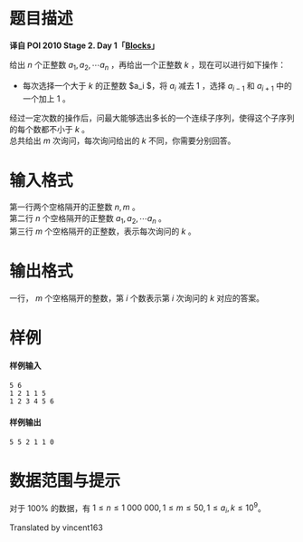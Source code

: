
# 题目描述

**译自 POI 2010 Stage 2. Day 1「[Blocks](https://szkopul.edu.pl/problemset/problem/4BL9eUWjrvT7ecMUJcmSuJI3/site/?key=statement)」**

给出 $n$ 个正整数 $a_1,a_2,\cdots a_n$ ，再给出一个正整数 $k$ ，现在可以进行如下操作：

* 每次选择一个大于 $k$ 的正整数 $a_i $，将 $a_i$ 减去 $1$ ，选择 $a_{i-1}$ 和 $a_{i+1}$ 中的一个加上 $1$ 。

经过一定次数的操作后，问最大能够选出多长的一个连续子序列，使得这个子序列的每个数都不小于 $k$ 。  
总共给出 $m$ 次询问，每次询问给出的 $k$ 不同，你需要分别回答。

# 输入格式

第一行两个空格隔开的正整数 $n,m$ 。  
第二行 $n$ 个空格隔开的正整数 $a_1,a_2,\cdots a_n$ 。  
第三行 $m$ 个空格隔开的正整数，表示每次询问的 $k$ 。

# 输出格式

一行， $m$ 个空格隔开的整数，第 $i$ 个数表示第 $i$ 次询问的 $k$ 对应的答案。

# 样例

#### 样例输入
```plain
5 6
1 2 1 1 5
1 2 3 4 5 6
```

#### 样例输出
```plain
5 5 2 1 1 0
```

# 数据范围与提示

对于 $100\%$ 的数据，有 $1\le n\le 1\ 000\ 000,1\le m\le 50,1\le a_i,k\le 10^9$。

Translated by vincent163

